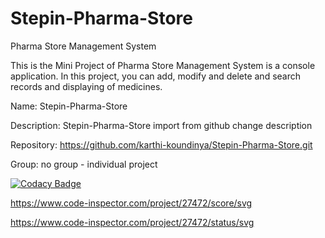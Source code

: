 # Stepin-Pharma-Store
Pharma Store Management System

This is the Mini Project of Pharma Store Management System is a console application. In this project, you can add, modify and delete and search records and displaying of medicines.

Name: Stepin-Pharma-Store

Description: Stepin-Pharma-Store import from github  change description

Repository: https://github.com/karthi-koundinya/Stepin-Pharma-Store.git

Group: no group - individual project

[![Codacy Badge](https://app.codacy.com/project/badge/Grade/fa965bef42474ad3975b913c3c72746f)](https://www.codacy.com/gh/karthi-koundinya/Stepin-Pharma-Store/dashboard?utm_source=github.com&amp;utm_medium=referral&amp;utm_content=karthi-koundinya/Stepin-Pharma-Store&amp;utm_campaign=Badge_Grade)

https://www.code-inspector.com/project/27472/score/svg

https://www.code-inspector.com/project/27472/status/svg